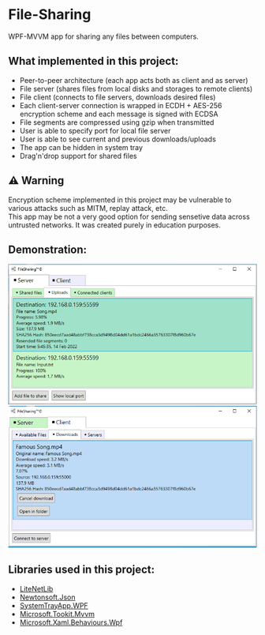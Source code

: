 # File-Sharing
WPF-MVVM app for sharing any files between computers.
## What implemented in this project:
* Peer-to-peer architecture (each app acts both as client and as server)
* File server (shares files from local disks and storages to remote clients)
* File client (connects to file servers, downloads desired files)
* Each client-server connection is wrapped in ECDH + AES-256 encryption scheme and each message is signed with ECDSA
* File segments are compressed using gzip when transmitted
* User is able to specify port for local file server
* User is able to see current and previous downloads/uploads
* The app can be hidden in system tray
* Drag'n'drop support for shared files
## ⚠ Warning
Encryption scheme implemented in this project may be vulnerable to various attacks such as MITM, replay attack, etc.\
This app may be not a very good option for sending sensetive data across untrusted networks. It was created purely in education purposes.
## Demonstration:
![uploads](upload.gif)
![downloads](download.gif)
## Libraries used in this project:
* [LiteNetLib](https://github.com/RevenantX/LiteNetLib)
* [Newtonsoft.Json](https://www.newtonsoft.com/json)
* [SystemTrayApp.WPF](https://github.com/fujieda/SystemTrayApp.WPF/)
* [Microsoft.Tookit.Mvvm](https://github.com/CommunityToolkit/WindowsCommunityToolkit)
* [Microsoft.Xaml.Behaviours.Wpf](https://github.com/Microsoft/XamlBehaviorsWpf)
